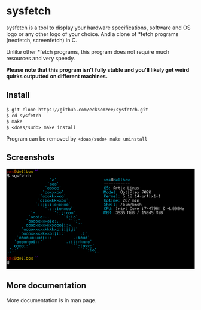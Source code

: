 # sysfetch

sysfetch is a tool to display your hardware specifications, software and OS logo or any other logo of your choice. And a clone of \*fetch programs (neofetch, screenfetch) in C.

Unlike other \*fetch programs, this program does not require much resources and very speedy.

**Please note that this program isn't fully stable and you'll likely get weird quirks outputted on different machines.**

## Install

```
$ git clone https://github.com/ecksemzee/sysfetch.git
$ cd sysfetch
$ make
$ <doas/sudo> make install
```

Program can be removed by `<doas/sudo> make uninstall`

## Screenshots

![no scrcap yet](https://raw.githubusercontent.com/ecksemzee/sysfetch/master/screenshots/artix.png)

## More documentation

More documentation is in man page.
